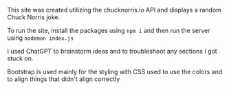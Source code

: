 This site was created utilizing the chucknorris.io API and displays a random Chuck Norris joke.

To run the site, install the packages using `npm i` and then run the server using `nodemon index.js`

I used ChatGPT to brainstorm ideas and to troubleshoot any sections I got stuck on.

Bootstrap is used mainly for the styling with CSS used to use the colors and to align things that didn't align correctly
